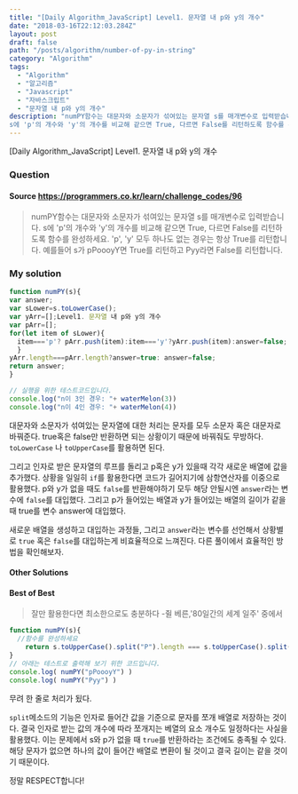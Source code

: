```yaml
---
title: "[Daily Algorithm_JavaScript] Level1. 문자열 내 p와 y의 개수"
date: "2018-03-16T22:12:03.284Z"
layout: post
draft: false
path: "/posts/algorithm/number-of-py-in-string"
category: "Algorithm"
tags:
  - "Algorithm"
  - "알고리즘"
  - "Javascript"
  - "자바스크립트"
  - "문자열 내 p와 y의 개수"
description: "numPY함수는 대문자와 소문자가 섞여있는 문자열 s를 매개변수로 입력받습니다.
s에 'p'의 개수와 'y'의 개수를 비교해 같으면 True, 다르면 False를 리턴하도록 함수를 완성하세요. 'p', 'y' 모두 하나도 없는 경우는 항상 True를 리턴합니다."
---
```


[Daily Algorithm_JavaScript] Level1. 문자열 내 p와 y의 개수

### Question

#### Source https://programmers.co.kr/learn/challenge_codes/96

> numPY함수는 대문자와 소문자가 섞여있는 문자열 s를 매개변수로 입력받습니다.
> s에 'p'의 개수와 'y'의 개수를 비교해 같으면 True, 다르면 False를 리턴하도록 함수를 완성하세요. 'p', 'y' 모두 하나도 없는 경우는 항상 True를 리턴합니다.
> 예를들어 s가 pPoooyY면 True를 리턴하고 Pyy라면 False를 리턴합니다.

### My solution

```javascript
function numPY(s){
var answer;
var sLower=s.toLowerCase();
var yArr=[];Level1. 문자열 내 p와 y의 개수
var pArr=[];
for(let item of sLower){
  item==='p'? pArr.push(item):item==='y'?yArr.push(item):answer=false;
  }
yArr.length===pArr.length?answer=true: answer=false;
return answer;
}

// 실행을 위한 테스트코드입니다.
console.log("n이 3인 경우: "+ waterMelon(3))
console.log("n이 4인 경우: "+ waterMelon(4))
```

대문자와 소문자가 섞여있는 문자열에 대한 처리는 문자를 모두 소문자 혹은 대문자로 바꿔준다. true혹은 false만 반환하면 되는 상황이기 때문에 바꿔줘도 무방하다. ```toLowerCase``` 나 ```toUpperCase```를 활용하면 된다. 

그리고 인자로 받은 문자열의 루프를 돌리고 p혹은 y가 있을때 각각 새로운 배열에 값을 추가했다. 상황을 일일히 ```if```를 활용한다면 코드가 길어지기에 삼항연산자를 이중으로 활용했다. p와 y가 없을 때도 ```false```를 반환해야하기 모두 해당 안될시엔 ```answer```라는 변수에 ```false```를 대입했다. 그리고 p가 들어있는 배열과 y가 들어있는 배열의 길이가 같을 때 true를 변수 answer에 대입했다. 

새로운 배열을 생성하고 대입하는 과정들, 그리고 ```answer```라는 변수를 선언해서 상황별로 ```true``` 혹은 ```false```를 대입하는게 비효율적으로 느껴진다. 다른 풀이에서 효율적인 방법을 확인해보자.

#### Other Solutions

#### Best of Best

> 잘만 활용한다면 최소한으로도 충분하다 -쥘 베른,'80일간의 세계 일주' 중에서

```javascript
function numPY(s){
  //함수를 완성하세요
    return s.toUpperCase().split("P").length === s.toUpperCase().split("Y").length;
}
// 아래는 테스트로 출력해 보기 위한 코드입니다.
console.log( numPY("pPoooyY") )
console.log( numPY("Pyy") )
```

무려 한 줄로 처리가 됬다.

```split```메소드의 기능은 인자로 들어간 값을 기준으로 문자를 쪼개 배열로 저장하는 것이다. 결국 인자로 받는 값의 개수에 따라 쪼개지는 베열의 요소 개수도 일정하다는 사실을 활용했다. 이는 문제에서 s와 p가 없을 때 ```true```를 반환하라는 조건에도 충족될 수 있다. 해당 문자가 없으면 하나의 값이 들어간 배열로 변환이 될 것이고 결국 길이는 같을 것이기 때문이다.

정말 RESPECT합니다!

